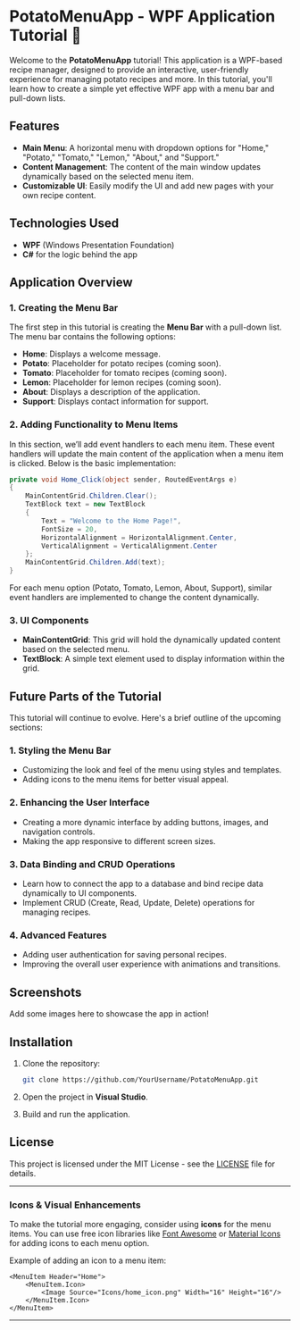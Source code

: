 # PotatoMenuApp - WPF Application Tutorial 🍠

Welcome to the **PotatoMenuApp** tutorial! This application is a WPF-based recipe manager, designed to provide an interactive, user-friendly experience for managing potato recipes and more. In this tutorial, you'll learn how to create a simple yet effective WPF app with a menu bar and pull-down lists.

## Features

- **Main Menu**: A horizontal menu with dropdown options for "Home," "Potato," "Tomato," "Lemon," "About," and "Support."
- **Content Management**: The content of the main window updates dynamically based on the selected menu item.
- **Customizable UI**: Easily modify the UI and add new pages with your own recipe content.

## Technologies Used

- **WPF** (Windows Presentation Foundation)
- **C#** for the logic behind the app

## Application Overview

### 1. **Creating the Menu Bar**

The first step in this tutorial is creating the **Menu Bar** with a pull-down list. The menu bar contains the following options:

- **Home**: Displays a welcome message.
- **Potato**: Placeholder for potato recipes (coming soon).
- **Tomato**: Placeholder for tomato recipes (coming soon).
- **Lemon**: Placeholder for lemon recipes (coming soon).
- **About**: Displays a description of the application.
- **Support**: Displays contact information for support.

### 2. **Adding Functionality to Menu Items**

In this section, we’ll add event handlers to each menu item. These event handlers will update the main content of the application when a menu item is clicked. Below is the basic implementation:

```csharp
private void Home_Click(object sender, RoutedEventArgs e)
{
    MainContentGrid.Children.Clear();
    TextBlock text = new TextBlock
    {
        Text = "Welcome to the Home Page!",
        FontSize = 20,
        HorizontalAlignment = HorizontalAlignment.Center,
        VerticalAlignment = VerticalAlignment.Center
    };
    MainContentGrid.Children.Add(text);
}
```

For each menu option (Potato, Tomato, Lemon, About, Support), similar event handlers are implemented to change the content dynamically.

### 3. **UI Components**

- **MainContentGrid**: This grid will hold the dynamically updated content based on the selected menu.
- **TextBlock**: A simple text element used to display information within the grid.

## Future Parts of the Tutorial

This tutorial will continue to evolve. Here's a brief outline of the upcoming sections:

### 1. **Styling the Menu Bar**

- Customizing the look and feel of the menu using styles and templates.
- Adding icons to the menu items for better visual appeal.

### 2. **Enhancing the User Interface**

- Creating a more dynamic interface by adding buttons, images, and navigation controls.
- Making the app responsive to different screen sizes.

### 3. **Data Binding and CRUD Operations**

- Learn how to connect the app to a database and bind recipe data dynamically to UI components.
- Implement CRUD (Create, Read, Update, Delete) operations for managing recipes.

### 4. **Advanced Features**

- Adding user authentication for saving personal recipes.
- Improving the overall user experience with animations and transitions.

## Screenshots

Add some images here to showcase the app in action!

## Installation

1. Clone the repository:
   ```bash
   git clone https://github.com/YourUsername/PotatoMenuApp.git
   ```

2. Open the project in **Visual Studio**.

3. Build and run the application.

## License

This project is licensed under the MIT License - see the [LICENSE](LICENSE) file for details.

---

### Icons & Visual Enhancements

To make the tutorial more engaging, consider using **icons** for the menu items. You can use free icon libraries like [Font Awesome](https://fontawesome.com) or [Material Icons](https://material.io/resources/icons/) for adding icons to each menu option.

Example of adding an icon to a menu item:
```xaml
<MenuItem Header="Home">
    <MenuItem.Icon>
        <Image Source="Icons/home_icon.png" Width="16" Height="16"/>
    </MenuItem.Icon>
</MenuItem>
```

---
 